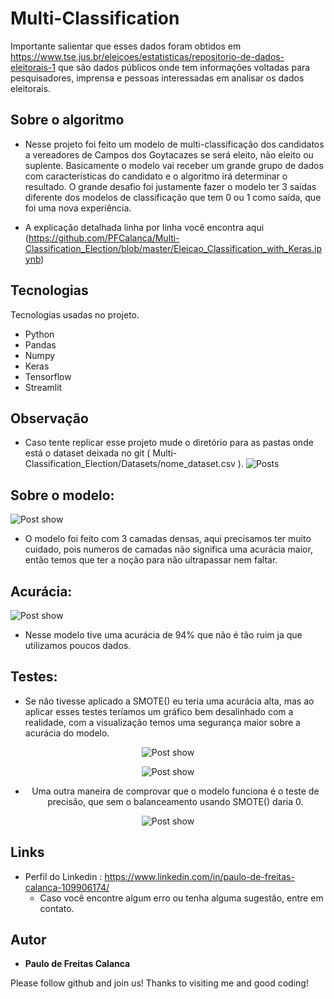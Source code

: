 # Multi-Classification
Importante salientar que esses dados foram obtidos em https://www.tse.jus.br/eleicoes/estatisticas/repositorio-de-dados-eleitorais-1 que são dados públicos onde tem informações voltadas para pesquisadores, imprensa e pessoas interessadas em analisar os dados eleitorais.

## Sobre o algoritmo
* Nesse projeto foi feito um modelo de multi-classificação dos candidatos a vereadores de Campos dos Goytacazes se será eleito, não eleito ou suplente.
Basicamente o modelo vai receber um grande grupo de dados com características do candidato e o algoritmo irá determinar o resultado. O grande desafio foi justamente fazer o modelo ter 3 saídas diferente dos modelos de classificação que tem 0 ou 1 como saída, que foi uma nova experiência.


* A explicação detalhada linha por linha você encontra aqui (https://github.com/PFCalanca/Multi-Classification_Election/blob/master/Eleicao_Classification_with_Keras.ipynb)



## Tecnologias  

Tecnologias usadas no projeto.

* Python
* Pandas
* Numpy
* Keras
* Tensorflow
* Streamlit


## Observação 
* Caso tente replicar esse projeto mude o diretório para as pastas onde está o dataset deixada no git (
Multi-Classification_Election/Datasets/nome_dataset.csv ).
 ![Posts](https://github.com/PFCalanca/Multi-Classification_Election/blob/master/readme/datasetsalert.png)
  
## Sobre o modelo: 
![Post show](https://github.com/PFCalanca/Multi-Classification_Election/blob/master/readme/modelop.png)

* O modelo foi feito com 3 camadas densas, aqui precisamos ter muito cuidado, pois numeros de camadas não significa uma acurácia maior, então temos que ter a noção para não ultrapassar nem faltar.
  
## Acurácia: 
![Post show](https://github.com/PFCalanca/Multi-Classification_Election/blob/master/readme/acuracia.png)

* Nesse modelo tive uma acurácia de 94% que não é tão ruim ja que utilizamos poucos dados.
  
## Testes: 
  * Se não tivesse aplicado a SMOTE() eu teria uma acurácia alta, mas ao aplicar esses testes teríamos um gráfico bem desalinhado com a realidade, com a visualização temos uma segurança maior sobre a acurácia do modelo.
 <center>
  
  ![Post show](https://github.com/PFCalanca/Multi-Classification_Election/blob/master/readme/modeteste1.png) 
  
  ![Post show](https://github.com/PFCalanca/Multi-Classification_Election/blob/master/readme/acuraciateste.png)
 
  * Uma outra maneira de comprovar que o modelo funciona é o teste de precisão, que sem o balanceamento usando SMOTE() daria 0.
  
  ![Post show](https://github.com/PFCalanca/Multi-Classification_Election/blob/master/readme/vantagemsmote.png) 
</center>


## Links
  - Perfil do Linkedin : https://www.linkedin.com/in/paulo-de-freitas-calanca-109906174/
    - Caso você encontre algum erro ou tenha alguma sugestão, entre em contato.


  ## Autor

  * **Paulo de Freitas Calanca** 

  Please follow github and join us!
  Thanks to visiting me and good coding!
